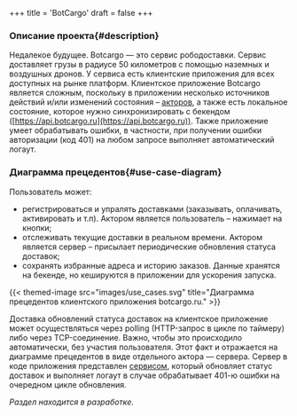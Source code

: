 +++
title = 'BotCargo'
draft = false
+++

### Описание проекта{#description}

Недалекое будущее. Botcargo — это сервис рободоставки. Сервис доставляет грузы в радиусе 50 километров с помощью наземных и воздушных дронов.
У сервиса есть клиентские приложения для всех доступных на рынке платформ. Клиентское приложение Botcargo является сложным, поскольку в приложении несколько источников действий и/или изменений состояния – [акторов](https://ru.wikipedia.org/wiki/Актор_(UML) "Актор – Википедия"), а также есть локальное состояние, которое нужно синхронизировать с бекендом ([https://api.botcargo.ru](https://api.botcargo.ru)). Также приложение умеет обрабатывать ошибки, в частности, при получении ошибки авторизации (код 401) на любом запросе выполняет автоматический логаут.

### Диаграмма прецедентов{#use-case-diagram}

Пользователь может:

- регистрироваться и упралять доставками (заказывать, оплачивать, активировать и т.п). Актором является пользователь – нажимает на кнопки;
- отслеживать текущие доставки в реальном времени. Актором является сервер – присылает периодические обновления статуса доставок;
- сохранять избранные адреса и историю заказов. Данные хранятся на бекенде, но кешируются в приложении для ускорения запуска.

{{< themed-image src="images/use_cases.svg" title="Диаграмма прецедентов клиентского приложения botcargo.ru." >}}

Доставка обновлений статуса доставок на клиентское приложение может осуществляться через polling (HTTP-запрос в цикле по таймеру) либо через TCP-соединение. Важно, чтобы это происходило автоматически, без участия пользователя. Этот факт и отражается на диаграмме прецедентов в виде отдельного актора — сервера. Сервер в коде приложения представлен [сервисом](/service#definition "Сервис – rossmanual.com"), который обновляет статус доставок и выполняет логаут в случае обрабатывает 401-ю ошибки на очередном цикле обновления.

*Раздел находится в разработке.*
